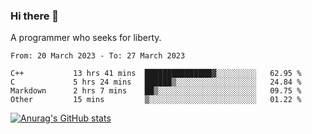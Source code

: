 ### Hi there 👋

<!--
**shejialuo/shejialuo** is a ✨ _special_ ✨ repository because its `README.md` (this file) appears on your GitHub profile.

Here are some ideas to get you started:

- 🔭 I’m currently working on ...
- 🌱 I’m currently learning ...
- 👯 I’m looking to collaborate on ...
- 🤔 I’m looking for help with ...
- 💬 Ask me about ...
- 📫 How to reach me: ...
- 😄 Pronouns: ...
- ⚡ Fun fact: ...
-->

A programmer who seeks for liberty.

<!--START_SECTION:waka-->

```text
From: 20 March 2023 - To: 27 March 2023

C++           13 hrs 41 mins  ███████████████▓░░░░░░░░░   62.95 %
C             5 hrs 24 mins   ██████▒░░░░░░░░░░░░░░░░░░   24.84 %
Markdown      2 hrs 7 mins    ██▒░░░░░░░░░░░░░░░░░░░░░░   09.75 %
Other         15 mins         ▒░░░░░░░░░░░░░░░░░░░░░░░░   01.22 %
```

<!--END_SECTION:waka-->

[![Anurag's GitHub stats](https://github-readme-stats.vercel.app/api?username=shejialuo&show_icons=true&theme=dracula)](https://github.com/anuraghazra/github-readme-stats)

